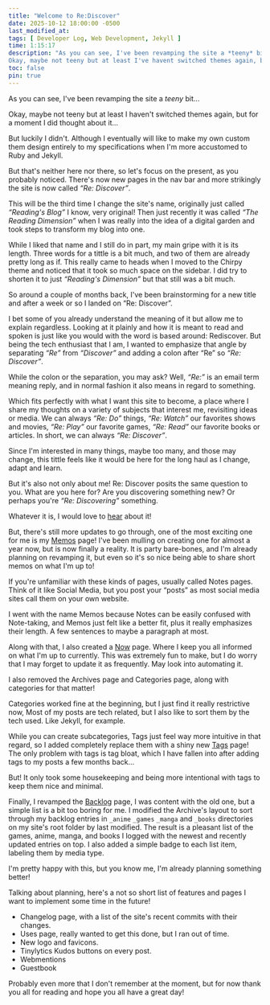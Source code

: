 ```yaml
---
title: "Welcome to Re:Discover"
date: 2025-10-12 18:00:00 -0500
last_modified_at:
tags: [ Developer Log, Web Development, Jekyll ]
time: 1:15:17
description: "As you can see, I've been revamping the site a *teeny* bit...
Okay, maybe not teeny but at least I've havent switched themes again, but for a moment I did thought about it"
toc: false
pin: true
---
```


As you can see, I've been revamping the site a *teeny* bit…

Okay, maybe not teeny but at least I haven't switched themes again, but for a moment I did thought about it… 

But luckily I didn't. Although I eventually will like to make my own custom them design entirely to my specifications when I'm more accustomed to Ruby and Jekyll.

But that's neither here nor there, so let's focus on the present, as you probably noticed. There's now new pages in the nav bar and more strikingly the site is now called *“Re: Discover”*. 

This will be the third time I change the site's name, originally just called *“Reading's Blog”* I know, very original! Then just recently it was called *“The Reading Dimension”* when I was really into the idea of a digital garden and took steps to transform my blog into one. 

While I liked that name and I still do in part, my main gripe with it is its length. Three words for a tittle is a bit much, and two of them are already pretty long as if. This really came to heads when I moved to the Chirpy theme and noticed that it took so much space on the sidebar. I did try to shorten it to just *“Reading's Dimension”* but that still was a bit much. 

So around a couple of months back, I've been brainstorming for a new title and after a week or so I landed on “Re: Discover”.

I bet some of you already understand the meaning of it but allow me to explain regardless. Looking at it plainly and how it is meant to read and spoken is just like you would with the word is based around: Rediscover. But being the tech enthusiast that I am, I wanted to emphasize that angle by separating *“Re”* from *“Discover”* and adding a colon after “Re” so *“Re: Discover”*.

While the colon or the separation, you may ask? Well, *“Re:”* is an email term meaning reply, and in normal fashion it also means in regard to something. 

Which fits perfectly with what I want this site to become, a place where I share my thoughts on a variety of subjects that interest me, revisiting ideas or media. We can always *“Re: Do”* things, *“Re: Watch”* our favorites shows and movies, *“Re: Play”* our favorite games, *“Re: Read”* our favorite books or articles. In short, we can always *“Re: Discover”*.  

Since I'm interested in many things, maybe too many, and those may change, this tittle feels like it would be here for the long haul as I change, adapt and learn.

But it's also not only about me! Re: Discover posits the same question to you. What are you here for? Are you discovering something new? Or perhaps you're *“Re: Discovering”* something.

Whatever it is, I would love to [hear](mailto:readandprogress@duck.com) about it!

But, there's still more updates to go through, one of the most exciting one for me is my [Memos](/memos) page! I've been mulling on creating one for almost a year now, but is now finally a reality. It is party bare-bones, and I'm already planning on revamping it, but even so it's so nice being able to share short memos on what I'm up to!

If you're unfamiliar with these kinds of pages, usually called Notes pages. Think of it like Social Media, but you post your “posts” as most social media sites call them on your own website.  

I went with the name Memos because Notes can be easily confused with Note-taking, and Memos just felt like a better fit, plus it really emphasizes their length. A few sentences to maybe a paragraph at most. 

Along with that, I also created a [Now](/now) page. Where I keep you all informed on what I'm up to currently. This was extremely fun to make, but I do worry that I may forget to update it as frequently. May look into automating it.

I also removed the Archives page and Categories page, along with categories for that matter!

Categories worked fine at the beginning, but I just find it really restrictive now, Most of my posts are tech related, but I also like to sort them by the tech used. Like Jekyll, for example.

While you can create subcategories, Tags just feel way more intuitive in that regard, so I added completely replace them with a shiny new [Tags](/tags) page! The only problem with tags is tag bloat, which I have fallen into after adding tags to my posts a few months back… 

But! It only took some housekeeping and being more intentional with tags to keep them nice and minimal.

Finally, I revamped the [Backlog](/backlog) page, I was content with the old one, but a simple list is a bit too boring for me. I modified the Archive's layout to sort through my backlog entries in `_anime` `_games` `_manga` and `_books` directories on my site's root folder by last modified. The result is a pleasant list of the games, anime, manga, and books I logged with the newest and recently updated entries on top. I also added a simple badge to each list item, labeling them by media type.

I'm pretty happy with this, but you know me, I'm already planning something better!

Talking about planning, here's a not so short list of features and pages I want to implement some time in the future!

- Changelog page, with a list of the site's recent commits with their changes.
- Uses page, really wanted to get this done, but I ran out of time.
- New logo and favicons.
- Tinylytics Kudos buttons on every post. 
- Webmentions
- Guestbook

Probably even more that I don't remember at the moment, but for now thank you all for reading and hope you all have a great day!